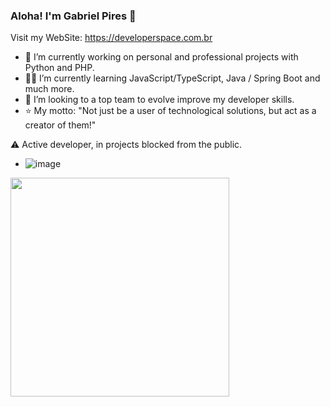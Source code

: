 ### Aloha! I'm Gabriel Pires 👋
Visit my WebSite: https://developerspace.com.br
- 🔭 I’m currently working on personal and professional projects with Python and PHP.  
- :man_student: I’m currently learning JavaScript/TypeScript, Java / Spring Boot and much more.
- :rocket: I’m looking to a top team to evolve improve my developer skills.
- :star: My motto: "Not just be a user of technological solutions, but act as a creator of them!"


⚠️ Active developer, in projects blocked from the public.
- ![image](https://github.com/GabrielDevSpace/GabrielDevSpace/assets/64210900/19aa5279-27c6-4fe9-b787-31f699c3b46a)

<div>
<img width="350" src="http://github-readme-stats-gabrieldevspace.vercel.app/api?username=GabrielDevSpace&show_icons=true&theme=dracula"/>
  <br>
<!-- <img width="350" src="http://github-readme-stats-gabrieldevspace.vercel.app/api/top-langs/?username=GabrielDevSpace&langs_count=5"/> -->

</div>
